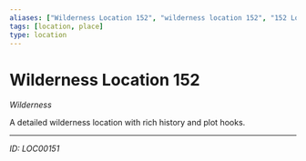 ```yaml
---
aliases: ["Wilderness Location 152", "wilderness location 152", "152 Location Wilderness"]
tags: [location, place]
type: location
---
```


# Wilderness Location 152

*Wilderness*

A detailed wilderness location with rich history and plot hooks.

---
*ID: LOC00151*